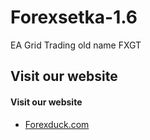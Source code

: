 # Forexsetka-1.6
EA Grid Trading old name FXGT
## Visit our website
#### Visit our website
- [Forexduck.com](https://forexduck.com/)
